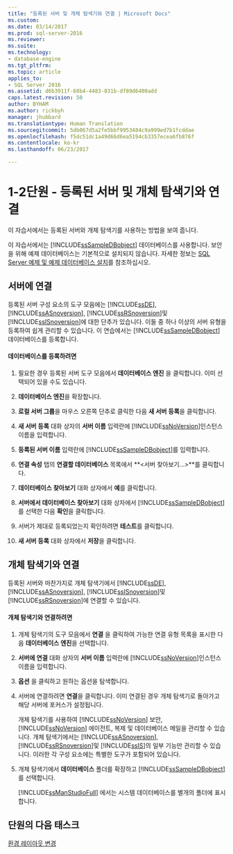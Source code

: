 ```yaml
---
title: "등록된 서버 및 개체 탐색기와 연결 | Microsoft Docs"
ms.custom: 
ms.date: 03/14/2017
ms.prod: sql-server-2016
ms.reviewer: 
ms.suite: 
ms.technology:
- database-engine
ms.tgt_pltfrm: 
ms.topic: article
applies_to:
- SQL Server 2016
ms.assetid: d6b3911f-68b4-4483-831b-df89d6400add
caps.latest.revision: 50
author: BYHAM
ms.author: rickbyh
manager: jhubbard
ms.translationtype: Human Translation
ms.sourcegitcommit: 5db067d5a2fe5bbf9953484c9a999ed7b1fcddae
ms.openlocfilehash: f5dc51dc1a49d66d6ea5194cb3357ecea6fb876f
ms.contentlocale: ko-kr
ms.lasthandoff: 06/23/2017

---
```

# <a name="lesson-1-2---connect-with-registered-servers-and-object-explorer"></a>1-2단원 - 등록된 서버 및 개체 탐색기와 연결
이 자습서에서는 등록된 서버와 개체 탐색기를 사용하는 방법을 보여 줍니다.  
  
이 자습서에서는 [!INCLUDE[ssSampleDBobject](../../includes/sssampledbobject-md.md)] 데이터베이스를 사용합니다. 보안을 위해 예제 데이터베이스는 기본적으로 설치되지 않습니다. 자세한 정보는 [SQL Server 예제 및 예제 데이터베이스 설치](http://sqlserversamples.codeplex.com)를 참조하십시오.  
  
## <a name="connecting-to-servers"></a>서버에 연결  
등록된 서버 구성 요소의 도구 모음에는 [!INCLUDE[ssDE](../../includes/ssde-md.md)], [!INCLUDE[ssASnoversion](../../includes/ssasnoversion-md.md)], [!INCLUDE[ssRSnoversion](../../includes/ssrsnoversion-md.md)]및 [!INCLUDE[ssISnoversion](../../includes/ssisnoversion-md.md)]에 대한 단추가 있습니다. 이들 중 하나 이상의 서버 유형을 등록하여 쉽게 관리할 수 있습니다. 이 연습에서는 [!INCLUDE[ssSampleDBobject](../../includes/sssampledbobject-md.md)] 데이터베이스를 등록합니다.  
  
#### <a name="to-register-the-database"></a>데이터베이스를 등록하려면  
  
1.  필요한 경우 등록된 서버 도구 모음에서 **데이터베이스 엔진** 을 클릭합니다. 이미 선택되어 있을 수도 있습니다.  
  
2.  **데이터베이스 엔진**을 확장합니다.  
  
3.  **로컬 서버 그룹**을 마우스 오른쪽 단추로 클릭한 다음 **새 서버 등록**을 클릭합니다.  
  
4.  **새 서버 등록** 대화 상자의 **서버 이름** 입력란에 [!INCLUDE[ssNoVersion](../../includes/ssnoversion-md.md)]인스턴스 이름을 입력합니다.  
  
5.  **등록된 서버 이름** 입력란에 [!INCLUDE[ssSampleDBobject](../../includes/sssampledbobject-md.md)]를 입력합니다.  
  
6.  **연결 속성** 탭의 **연결할 데이터베이스** 목록에서 **\<서버 찾아보기…>**를 클릭합니다.  
  
7.  **데이터베이스 찾아보기** 대화 상자에서 **예**를 클릭합니다.  
  
8.  **서버에서 데이터베이스 찾아보기** 대화 상자에서 [!INCLUDE[ssSampleDBobject](../../includes/sssampledbobject-md.md)]를 선택한 다음 **확인**을 클릭합니다.  
  
9. 서버가 제대로 등록되었는지 확인하려면 **테스트**를 클릭합니다.  
  
10. **새 서버 등록** 대화 상자에서 **저장**을 클릭합니다.  
  
## <a name="connecting-with-object-explorer"></a>개체 탐색기와 연결  
등록된 서버와 마찬가지로 개체 탐색기에서 [!INCLUDE[ssDE](../../includes/ssde-md.md)], [!INCLUDE[ssASnoversion](../../includes/ssasnoversion-md.md)], [!INCLUDE[ssISnoversion](../../includes/ssisnoversion-md.md)]및 [!INCLUDE[ssRSnoversion](../../includes/ssrsnoversion-md.md)]에 연결할 수 있습니다.  
  
#### <a name="to-connect-with-object-explorer"></a>개체 탐색기와 연결하려면  
  
1.  개체 탐색기의 도구 모음에서 **연결** 을 클릭하여 가능한 연결 유형 목록을 표시한 다음 **데이터베이스 엔진**을 선택합니다.  
  
2.  **서버에 연결** 대화 상자의 **서버 이름** 입력란에 [!INCLUDE[ssNoVersion](../../includes/ssnoversion-md.md)]인스턴스 이름을 입력합니다.  
  
3.  **옵션** 을 클릭하고 원하는 옵션을 탐색합니다.  
  
4.  서버에 연결하려면 **연결**을 클릭합니다. 이미 연결된 경우 개체 탐색기로 돌아가고 해당 서버에 포커스가 설정됩니다.  
  
    개체 탐색기를 사용하여 [!INCLUDE[ssNoVersion](../../includes/ssnoversion-md.md)] 보안, [!INCLUDE[ssNoVersion](../../includes/ssnoversion-md.md)] 에이전트, 복제 및 데이터베이스 메일을 관리할 수 있습니다. 개체 탐색기에서는 [!INCLUDE[ssASnoversion](../../includes/ssasnoversion-md.md)], [!INCLUDE[ssRSnoversion](../../includes/ssrsnoversion-md.md)]및 [!INCLUDE[ssIS](../../includes/ssis-md.md)]의 일부 기능만 관리할 수 있습니다. 이러한 각 구성 요소에는 특별한 도구가 포함되어 있습니다.  
  
5.  개체 탐색기에서 **데이터베이스** 폴더를 확장하고 [!INCLUDE[ssSampleDBobject](../../includes/sssampledbobject-md.md)]를 선택합니다.  
  
    [!INCLUDE[ssManStudioFull](../../includes/ssmanstudiofull-md.md)] 에서는 시스템 데이터베이스를 별개의 폴더에 표시합니다.  
  
## <a name="next-task-in-lesson"></a>단원의 다음 태스크  
[환경 레이아웃 변경](../../tools/sql-server-management-studio/lesson-1-3-change-the-environment-layout.md)  
  
  
  

